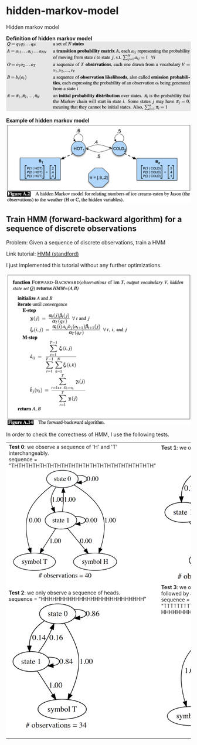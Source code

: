 # hidden-markov-model
Hidden markov model

<b>Definition of hidden markov model</b>
<img src="https://github.com/ducanhnguyen/hidden-markov-model/blob/master/img/hmm_definition.png" width="750">

<b>Example of hidden markov model</b>
<img src="https://github.com/ducanhnguyen/hidden-markov-model/blob/master/img/hmm_example.png" width="750">

## Train HMM (forward-backward algorithm) for a sequence of discrete observations

Problem: Given a sequence of discrete observations, train a HMM

Link tutorial: <a href="https://web.stanford.edu/~jurafsky/slp3/A.pdf">HMM (standford)</a>

I just implemented this tutorial without any further optimizations.

<img src="https://github.com/ducanhnguyen/hidden-markov-model/blob/master/img/hmm_train.png" width="750">

In order to check the correctness of HMM, I use the following tests.

<table bgcolor="white">
  <tr>
    <td>
      <b>Test 0</b>: we observe a sequence of 'H' and 'T' interchangeably.<br/>
      sequence = "THTHTHTHTHTHTHTHTHTHTHTHTHTHTHTHTHTHTHTH"<br/>
      <img src="https://github.com/ducanhnguyen/hidden-markov-model/blob/master/img/hmm_test0.png" width="300">
    </td>
    <td>
      <b>Test 1</b>: we only observe a sequence of tails.<br/>
      <img src="https://github.com/ducanhnguyen/hidden-markov-model/blob/master/img/hmm_test1.png" width="250">
    </td>
  </tr>
  <tr>
    <td>
      <b>Test 2</b>: we only observe a sequence of heads. </br>
      sequence = "HHHHHHHHHHHHHHHHHHHHHHHHHHH"<br/>
      <img src="https://github.com/ducanhnguyen/hidden-markov-model/blob/master/img/hmm_test2.png" width="250">
    </td>
    <td>
      <b>Test 3</b>: we observe a sequence of heads first, followed by a sequence of tails. </br>
      sequence = "TTTTTTTTTTTTTTTTTTTTTTTTTTTTTTTTTT<br/>HHHHHHHHHHHHHHHHHHHHHHHHHHHHHHH"</br>
      <img src="https://github.com/ducanhnguyen/hidden-markov-model/blob/master/img/hmm_test3.png" width="350">
    </td>
  </tr>
</table>
